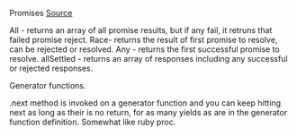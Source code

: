Promises
[Source](https://frontendmasters.com/courses/web-dev-quiz/q18-promise-methods/)


All - returns an array of all promise results, but if any fail, it retruns that failed promise reject.
Race- returns the result of first promise to resolve, can be rejected or resolved.
Any - returns the first successful promise to resolve.
allSettled - returns an array of responses including any successful or rejected responses.


Generator functions. 

.next method is invoked on a generator function and you can keep hitting next as long as their is no return, for as many yields as are in the generator function definition. Somewhat like ruby proc. 
